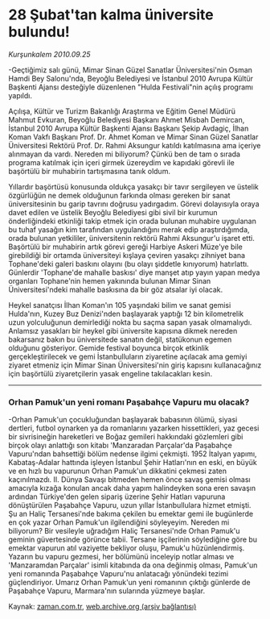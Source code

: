 # 28 Şubat'tan kalma üniversite bulundu!

*Kurşunkalem 2010.09.25*

<td class="news-spot">
<p>-Geçtiğimiz salı günü, Mimar Sinan Güzel Sanatlar Üniversitesi'nin Osman Hamdi Bey Salonu'nda, Beyoğlu Belediyesi ve İstanbul 2010 Avrupa Kültür Başkenti Ajansı desteğiyle düzenlenen "Hulda Festivali"nin açılış programı yapıldı.</p>
<p><p>Açılışa, Kültür ve Turizm Bakanlığı Araştırma ve Eğitim Genel Müdürü Mahmut Evkuran, Beyoğlu Belediyesi Başkanı Ahmet Misbah Demircan, İstanbul 2010 Avrupa Kültür Başkenti Ajansı Başkanı Şekip Avdagiç, İlhan Koman Vakfı Başkanı Prof. Dr. Ahmet Koman ve Mimar Sinan Güzel Sanatlar Üniversitesi Rektörü Prof. Dr. Rahmi Aksungur katıldı katılmasına ama içeriye alınmayan da vardı. Nereden mi biliyorum? Çünkü ben de tam o sırada programa katılmak için içeri girmek üzereydim ve kapıdaki görevli ile başörtülü bir muhabirin tartışmasına tanık oldum. 
<p>Yıllardır başörtüsü konusunda oldukça yasakçı bir tavır sergileyen ve üstelik özgürlüğün ne demek olduğunun farkında olması gereken bir sanat üniversitesinin bu garip tavrını doğrusu yadırgadım. Görevi dolayısıyla oraya davet edilen ve üstelik Beyoğlu Belediyesi gibi sivil bir kurumun önderliğindeki etkinliği takip etmek için orada bulunan muhabire uygulanan bu tuhaf yasağın kim tarafından uygulandığını merak edip araştırdığımda, orada bulunan yetkililer, üniversitenin rektörü Rahmi Aksungur'u işaret etti. Başörtülü bir muhabirin artık görevi gereği Harbiye Askeri Müze'ye bile girebildiği bir ortamda üniversiteyi kışlaya çeviren yasakçı zihniyet bana Tophane'deki galeri baskını olayını (bu olayı şiddetle kınıyorum) hatırlattı. Günlerdir 'Tophane'de mahalle baskısı' diye manşet atıp yayın yapan medya organları Tophane'nin hemen yakınında bulunan Mimar Sinan Üniversitesi'ndeki mahalle baskısına da bir göz atsalar iyi olacak. 
<p>Heykel sanatçısı İlhan Koman'ın 105 yaşındaki bilim ve sanat gemisi Hulda'nın, Kuzey Buz Denizi'nden başlayarak yaptığı 12 bin kilometrelik uzun yolculuğunun demirlediği nokta bu saçma sapan yasak olmamalıydı. Anlamsız yasakları bir heykel gibi üniversite kapısına dikmek nereden bakarsanız bakın bu üniversitede sanatın değil, statükonun egemen olduğunu gösteriyor. Gemide festival boyunca birçok etkinlik gerçekleştirilecek ve gemi İstanbulluların ziyaretine açılacak ama gemiyi ziyaret etmeniz için Mimar Sinan Üniversitesi'nin giriş kapısını kullanacağınız için başörtülü ziyaretçilerin yasak engeline takılacakları kesin. 
<p><hr/>
<p><h3>Orhan Pamuk'un yeni romanı Paşabahçe Vapuru mu olacak?</h3>
<p>-Orhan Pamuk'un çocukluğundan başlayarak babasının ölümü, siyasi dertleri, futbol oynarken ya da romanlarını yazarken hissettikleri, yaz gecesi bir sivrisineğin hareketleri ve Boğaz gemileri hakkındaki gözlemleri gibi birçok olayı anlattığı son kitabı 'Manzaradan Parçalar'da Paşabahçe Vapuru'ndan bahsettiği bölüm nedense ilgimi çekmişti. 1952 İtalyan yapımı, Kabataş-Adalar hattında işleyen İstanbul Şehir Hatları'nın en eski, en büyük ve en hızlı bu vapurunun Orhan Pamuk'un dikkatini çekmesi zaten kaçınılmazdı. II. Dünya Savaşı bitmeden hemen önce savaş gemisi olması amacıyla kızağa konulan ancak daha yapım halindeyken sona eren savaşın ardından Türkiye'den gelen sipariş üzerine Şehir Hatları vapuruna dönüştürülen Paşabahçe Vapuru, uzun yıllar İstanbullulara hizmet etmişti. Şu an Haliç Tersanesi'nde bakıma çekilen bu emektar gemi ile bugünlerde en çok yazar Orhan Pamuk'un ilgilendiğini söyleyeyim. Nereden mi biliyorum? Bir vesileyle uğradığım Haliç Tersanesi'nde Orhan Pamuk'u geminin güvertesinde görünce tabii. Tersane işçilerinin söylediğine göre bu emektar vapurun atıl vaziyette bekliyor oluşu, Pamuk'u hüzünlendirmiş. Yazarın bu vapuru gezmesi, her bölümünü inceleyip notlar alması ve 'Manzaramdan Parçalar' isimli kitabında da ona değinmiş olması, Pamuk'un yeni romanında Paşabahçe Vapuru'nu anlatacağı yönündeki tezimi güçlendiriyor. Umarız Orhan Pamuk'un yeni romanının çıktığı günlerde de Paşabahçe Vapuru, Marmara'nın sularında yüzmeye başlar.</p>
<a href="http://web.archive.org/web/20101130195116/mailto:kursunkalem@zaman.com.tr">
</a></p></p></p></p></p></p></td>

Kaynak: [zaman.com.tr](http://zaman.com.tr/yazar.do?yazino=1031587), [web.archive.org (arşiv bağlantısı)](http://web.archive.org/web/20101130195116/http://zaman.com.tr/yazar.do?yazino=1031587)
